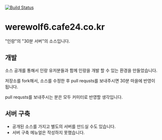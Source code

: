 [![Build Status](https://travis-ci.org/wearewolves/werewolf.svg?branch=master)](https://travis-ci.org/wearewolves/werewolf)

# werewolf6.cafe24.co.kr
"인랑"의 "30분 서버"의 소스입니다.

## 개발
소스 공개를 통해서 인랑 유저분들과 함께 인랑을 개발 할 수 있는 환경을 만들었습니다.

저장소를 fork해서, 소스를 수정한 후 pull requsts를 보내주시면 30분 마을에 반영이 됩니다.

pull requsts를 보내주시는 분은 모두 커미터로 반영할 생각입니다.

## 서버 구축
* 공개된 소스를 가지고 별도의 서버를 만드실 수도 있습니다.
* 서버 구축 메뉴얼은 작성하지 못했습니다.